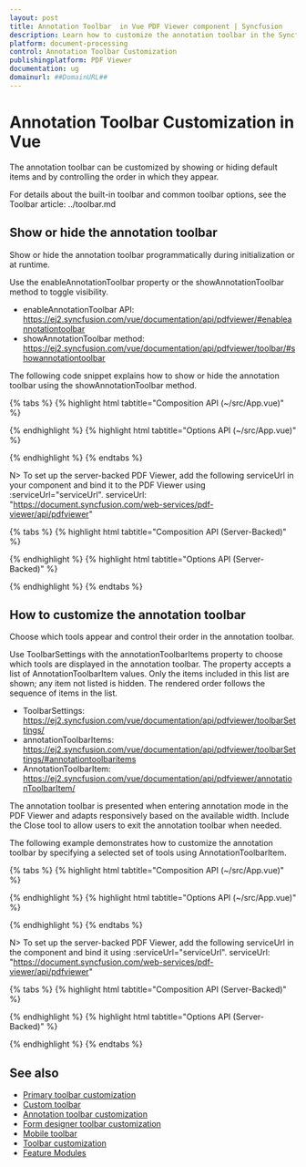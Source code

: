 ```yaml
---
layout: post
title: Annotation Toolbar  in Vue PDF Viewer component | Syncfusion
description: Learn how to customize the annotation toolbar in the Syncfusion Vue PDF Viewer component. Show/hide the toolbar and choose which tools to display and in what order.
platform: document-processing
control: Annotation Toolbar Customization
publishingplatform: PDF Viewer
documentation: ug
domainurl: ##DomainURL##
---
```


# Annotation Toolbar Customization in Vue

The annotation toolbar can be customized by showing or hiding default items and by controlling the order in which they appear.

For details about the built-in toolbar and common toolbar options, see the Toolbar article: ../toolbar.md

## Show or hide the annotation toolbar

Show or hide the annotation toolbar programmatically during initialization or at runtime.

Use the enableAnnotationToolbar property or the showAnnotationToolbar method to toggle visibility.

- enableAnnotationToolbar API: https://ej2.syncfusion.com/vue/documentation/api/pdfviewer/#enableannotationtoolbar
- showAnnotationToolbar method: https://ej2.syncfusion.com/vue/documentation/api/pdfviewer/toolbar/#showannotationtoolbar

The following code snippet explains how to show or hide the annotation toolbar using the showAnnotationToolbar method.

{% tabs %}
{% highlight html tabtitle="Composition API (~/src/App.vue)" %}

<template>
  <div id="app">
    <button v-on:click="toggleAnnoToolbar">Toggle Annotation Toolbar</button>
    <ejs-pdfviewer id="pdfViewer" ref="pdfviewer" :documentPath="documentPath" :resourceUrl="resourceUrl">
    </ejs-pdfviewer>
  </div>
</template>

<script setup>
import {
  PdfViewerComponent as EjsPdfviewer, Toolbar, Magnification, Navigation, Annotation, LinkAnnotation,
  ThumbnailView, BookmarkView, TextSelection, TextSearch, FormFields, FormDesigner
} from '@syncfusion/ej2-vue-pdfviewer';
import { provide, ref } from 'vue';

const pdfviewer = ref(null);
const documentPath = "https://cdn.syncfusion.com/content/pdf/pdf-succinctly.pdf";
const resourceUrl = "https://cdn.syncfusion.com/ej2/31.2.2/dist/ej2-pdfviewer-lib";

provide('PdfViewer', [Toolbar, Magnification, Navigation, Annotation, LinkAnnotation,
  ThumbnailView, BookmarkView, TextSelection, TextSearch, FormFields, FormDesigner]);

const toggleAnnoToolbar = () => {
  const toolbar = pdfviewer.value?.ej2Instances?.toolbar;
  if (toolbar) {
    // Pass false to hide, true to show
    toolbar.showAnnotationToolbar(false);
  }
}
</script>

{% endhighlight %}
{% highlight html tabtitle="Options API (~/src/App.vue)" %}

<template>
  <div id="app">
    <button v-on:click="toggleAnnoToolbar">Toggle Annotation Toolbar</button>
    <ejs-pdfviewer id="pdfViewer" ref="pdfviewer" :documentPath="documentPath" :resourceUrl="resourceUrl">
    </ejs-pdfviewer>
  </div>
</template>

<script>
import {
  PdfViewerComponent, Toolbar, Magnification, Navigation, Annotation, LinkAnnotation,
  ThumbnailView, BookmarkView, TextSelection, TextSearch, FormFields, FormDesigner
} from '@syncfusion/ej2-vue-pdfviewer';

export default {
  name: 'App',
  components: { 'ejs-pdfviewer': PdfViewerComponent },
  data() {
    return {
      documentPath: 'https://cdn.syncfusion.com/content/pdf/pdf-succinctly.pdf',
      resourceUrl: 'https://cdn.syncfusion.com/ej2/31.2.2/dist/ej2-pdfviewer-lib'
    };
  },
  provide: {
    PdfViewer: [Toolbar, Magnification, Navigation, Annotation, LinkAnnotation,
      ThumbnailView, BookmarkView, TextSelection, TextSearch, FormFields, FormDesigner]
  },
  methods: {
    toggleAnnoToolbar() {
      this.$refs.pdfviewer.ej2Instances.toolbar.showAnnotationToolbar(false);
    }
  }
}
</script>

{% endhighlight %}
{% endtabs %}

N> To set up the server-backed PDF Viewer, add the following serviceUrl in your component and bind it to the PDF Viewer using :serviceUrl="serviceUrl".
serviceUrl: "https://document.syncfusion.com/web-services/pdf-viewer/api/pdfviewer"

{% tabs %}
{% highlight html tabtitle="Composition API (Server-Backed)" %}

<template>
  <div id="app">
    <button v-on:click="toggleAnnoToolbar">Toggle Annotation Toolbar</button>
    <ejs-pdfviewer id="pdfViewer" ref="pdfviewer" :documentPath="documentPath" :serviceUrl="serviceUrl">
    </ejs-pdfviewer>
  </div>
</template>

<script setup>
import {
  PdfViewerComponent as EjsPdfviewer, Toolbar, Magnification, Navigation, Annotation, LinkAnnotation,
  ThumbnailView, BookmarkView, TextSelection, TextSearch, FormFields, FormDesigner
} from '@syncfusion/ej2-vue-pdfviewer';
import { provide, ref } from 'vue';

const pdfviewer = ref(null);
const documentPath = "https://cdn.syncfusion.com/content/pdf/pdf-succinctly.pdf";
const serviceUrl = "https://document.syncfusion.com/web-services/pdf-viewer/api/pdfviewer";

provide('PdfViewer', [Toolbar, Magnification, Navigation, Annotation, LinkAnnotation,
  ThumbnailView, BookmarkView, TextSelection, TextSearch, FormFields, FormDesigner]);

const toggleAnnoToolbar = () => {
  pdfviewer.value.ej2Instances.toolbar.showAnnotationToolbar(false);
}
</script>

{% endhighlight %}
{% highlight html tabtitle="Options API (Server-Backed)" %}

<template>
  <div id="app">
    <button v-on:click="toggleAnnoToolbar">Toggle Annotation Toolbar</button>
    <ejs-pdfviewer id="pdfViewer" ref="pdfviewer" :documentPath="documentPath" :serviceUrl="serviceUrl">
    </ejs-pdfviewer>
  </div>
</template>

<script>
import {
  PdfViewerComponent, Toolbar, Magnification, Navigation, Annotation, LinkAnnotation,
  ThumbnailView, BookmarkView, TextSelection, TextSearch, FormFields, FormDesigner
} from '@syncfusion/ej2-vue-pdfviewer';

export default {
  name: 'App',
  components: { 'ejs-pdfviewer': PdfViewerComponent },
  data() {
    return {
      documentPath: 'https://cdn.syncfusion.com/content/pdf/pdf-succinctly.pdf',
      serviceUrl: 'https://document.syncfusion.com/web-services/pdf-viewer/api/pdfviewer'
    };
  },
  provide: {
    PdfViewer: [Toolbar, Magnification, Navigation, Annotation, LinkAnnotation,
      ThumbnailView, BookmarkView, TextSelection, TextSearch, FormFields, FormDesigner]
  },
  methods: {
    toggleAnnoToolbar() {
      this.$refs.pdfviewer.ej2Instances.toolbar.showAnnotationToolbar(false);
    }
  }
}
</script>

{% endhighlight %}
{% endtabs %}

## How to customize the annotation toolbar

Choose which tools appear and control their order in the annotation toolbar.

Use ToolbarSettings with the annotationToolbarItems property to choose which tools are displayed in the annotation toolbar. The property accepts a list of AnnotationToolbarItem values. Only the items included in this list are shown; any item not listed is hidden. The rendered order follows the sequence of items in the list.

- ToolbarSettings: https://ej2.syncfusion.com/vue/documentation/api/pdfviewer/toolbarSettings/
- annotationToolbarItems: https://ej2.syncfusion.com/vue/documentation/api/pdfviewer/toolbarSettings/#annotationtoolbaritems
- AnnotationToolbarItem: https://ej2.syncfusion.com/vue/documentation/api/pdfviewer/annotationToolbarItem/

The annotation toolbar is presented when entering annotation mode in the PDF Viewer and adapts responsively based on the available width. Include the Close tool to allow users to exit the annotation toolbar when needed.

The following example demonstrates how to customize the annotation toolbar by specifying a selected set of tools using AnnotationToolbarItem.

{% tabs %}
{% highlight html tabtitle="Composition API (~/src/App.vue)" %}

<template>
  <div id="app">
    <ejs-pdfviewer id="pdfViewer" :documentPath="documentPath" :resourceUrl="resourceUrl" :toolbarSettings="toolbarSettings">
    </ejs-pdfviewer>
  </div>
</template>

<script setup>
import {
  PdfViewerComponent as EjsPdfviewer, Toolbar, Magnification, Navigation, Annotation, LinkAnnotation,
  ThumbnailView, BookmarkView, TextSelection, TextSearch, FormFields, FormDesigner
} from '@syncfusion/ej2-vue-pdfviewer';
import { provide } from 'vue';

const documentPath = 'https://cdn.syncfusion.com/content/pdf/pdf-succinctly.pdf';
const resourceUrl = 'https://cdn.syncfusion.com/ej2/31.2.2/dist/ej2-pdfviewer-lib';
const toolbarSettings = {
  annotationToolbarItems: [
    'HighlightTool',
    'UnderlineTool',
    'StrikethroughTool',
    'ColorEditTool',
    'OpacityEditTool',
    'AnnotationDeleteTool',
    'StampAnnotationTool',
    'HandWrittenSignatureTool',
    'InkAnnotationTool',
    'ShapeTool',
    'CalibrateTool',
    'StrokeColorEditTool',
    'ThicknessEditTool',
    'FreeTextAnnotationTool',
    'FontFamilyAnnotationTool',
    'FontSizeAnnotationTool',
    'FontStylesAnnotationTool',
    'FontAlignAnnotationTool',
    'FontColorAnnotationTool',
    'CommentPanelTool'
  ]
};

provide('PdfViewer', [Toolbar, Magnification, Navigation, Annotation, LinkAnnotation,
  ThumbnailView, BookmarkView, TextSelection, TextSearch, FormFields, FormDesigner]);
</script>

{% endhighlight %}
{% highlight html tabtitle="Options API (~/src/App.vue)" %}

<template>
  <div id="app">
    <ejs-pdfviewer id="pdfViewer" :documentPath="documentPath" :resourceUrl="resourceUrl" :toolbarSettings="toolbarSettings">
    </ejs-pdfviewer>
  </div>
</template>

<script>
import {
  PdfViewerComponent, Toolbar, Magnification, Navigation, Annotation, LinkAnnotation,
  ThumbnailView, BookmarkView, TextSelection, TextSearch, FormFields, FormDesigner
} from '@syncfusion/ej2-vue-pdfviewer';

export default {
  name: 'App',
  components: { 'ejs-pdfviewer': PdfViewerComponent },
  data() {
    return {
      documentPath: 'https://cdn.syncfusion.com/content/pdf/pdf-succinctly.pdf',
      resourceUrl: 'https://cdn.syncfusion.com/ej2/31.2.2/dist/ej2-pdfviewer-lib',
      toolbarSettings: {
        annotationToolbarItems: [
          'HighlightTool',
          'UnderlineTool',
          'StrikethroughTool',
          'ColorEditTool',
          'OpacityEditTool',
          'AnnotationDeleteTool',
          'StampAnnotationTool',
          'HandWrittenSignatureTool',
          'InkAnnotationTool',
          'ShapeTool',
          'CalibrateTool',
          'StrokeColorEditTool',
          'ThicknessEditTool',
          'FreeTextAnnotationTool',
          'FontFamilyAnnotationTool',
          'FontSizeAnnotationTool',
          'FontStylesAnnotationTool',
          'FontAlignAnnotationTool',
          'FontColorAnnotationTool',
          'CommentPanelTool'
        ]
      }
    };
  },
  provide: {
    PdfViewer: [Toolbar, Magnification, Navigation, Annotation, LinkAnnotation,
      ThumbnailView, BookmarkView, TextSelection, TextSearch, FormFields, FormDesigner]
  }
}
</script>

{% endhighlight %}
{% endtabs %}

N> To set up the server-backed PDF Viewer, add the following serviceUrl in the component and bind it using :serviceUrl="serviceUrl".
serviceUrl: "https://document.syncfusion.com/web-services/pdf-viewer/api/pdfviewer"

{% tabs %}
{% highlight html tabtitle="Composition API (Server-Backed)" %}

<template>
  <div id="app">
    <ejs-pdfviewer id="pdfViewer" :documentPath="documentPath" :serviceUrl="serviceUrl" :toolbarSettings="toolbarSettings">
    </ejs-pdfviewer>
  </div>
</template>

<script setup>
import {
  PdfViewerComponent as EjsPdfviewer, Toolbar, Magnification, Navigation, Annotation, LinkAnnotation,
  ThumbnailView, BookmarkView, TextSelection, TextSearch, FormFields, FormDesigner
} from '@syncfusion/ej2-vue-pdfviewer';
import { provide } from 'vue';

const documentPath = 'https://cdn.syncfusion.com/content/pdf/pdf-succinctly.pdf';
const serviceUrl = 'https://document.syncfusion.com/web-services/pdf-viewer/api/pdfviewer';
const toolbarSettings = {
  annotationToolbarItems: [
    'HighlightTool', 'UnderlineTool', 'StrikethroughTool', 'ColorEditTool', 'OpacityEditTool',
    'AnnotationDeleteTool', 'StampAnnotationTool', 'HandWrittenSignatureTool', 'InkAnnotationTool',
    'ShapeTool', 'CalibrateTool', 'StrokeColorEditTool', 'ThicknessEditTool', 'FreeTextAnnotationTool',
    'FontFamilyAnnotationTool', 'FontSizeAnnotationTool', 'FontStylesAnnotationTool', 'FontAlignAnnotationTool',
    'FontColorAnnotationTool', 'CommentPanelTool'
  ]
};

provide('PdfViewer', [Toolbar, Magnification, Navigation, Annotation, LinkAnnotation,
  ThumbnailView, BookmarkView, TextSelection, TextSearch, FormFields, FormDesigner]);
</script>

{% endhighlight %}
{% highlight html tabtitle="Options API (Server-Backed)" %}

<template>
  <div id="app">
    <ejs-pdfviewer id="pdfViewer" :documentPath="documentPath" :serviceUrl="serviceUrl" :toolbarSettings="toolbarSettings">
    </ejs-pdfviewer>
  </div>
</template>

<script>
import {
  PdfViewerComponent, Toolbar, Magnification, Navigation, Annotation, LinkAnnotation,
  ThumbnailView, BookmarkView, TextSelection, TextSearch, FormFields, FormDesigner
} from '@syncfusion/ej2-vue-pdfviewer';

export default {
  name: 'App',
  components: { 'ejs-pdfviewer': PdfViewerComponent },
  data() {
    return {
      documentPath: 'https://cdn.syncfusion.com/content/pdf/pdf-succinctly.pdf',
      serviceUrl: 'https://document.syncfusion.com/web-services/pdf-viewer/api/pdfviewer',
      toolbarSettings: {
        annotationToolbarItems: [
          'HighlightTool', 'UnderlineTool', 'StrikethroughTool', 'ColorEditTool', 'OpacityEditTool',
          'AnnotationDeleteTool', 'StampAnnotationTool', 'HandWrittenSignatureTool', 'InkAnnotationTool',
          'ShapeTool', 'CalibrateTool', 'StrokeColorEditTool', 'ThicknessEditTool', 'FreeTextAnnotationTool',
          'FontFamilyAnnotationTool', 'FontSizeAnnotationTool', 'FontStylesAnnotationTool', 'FontAlignAnnotationTool',
          'FontColorAnnotationTool', 'CommentPanelTool'
        ]
      }
    };
  },
  provide: {
    PdfViewer: [Toolbar, Magnification, Navigation, Annotation, LinkAnnotation,
      ThumbnailView, BookmarkView, TextSelection, TextSearch, FormFields, FormDesigner]
  }
}
</script>

{% endhighlight %}
{% endtabs %}

## See also

* [Primary toolbar customization](./toolbar-customization/primary-toolbar-customization)
* [Custom toolbar](./toolbar-customization/custom-toolbar)
* [Annotation toolbar customization](./toolbar-customization/annotation-toolbar-customization)
* [Form designer toolbar customization](./toolbar-customization/form-designer-toolbar-customization)
* [Mobile toolbar](./toolbar-customization/mobile-toolbar)
* [Toolbar customization](./how-to/toolbar-customization)
* [Feature Modules](./feature-module)
